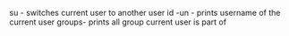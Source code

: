 su - switches current user to another user
id -un - prints username of the current user
groups- prints all group current user is part of
